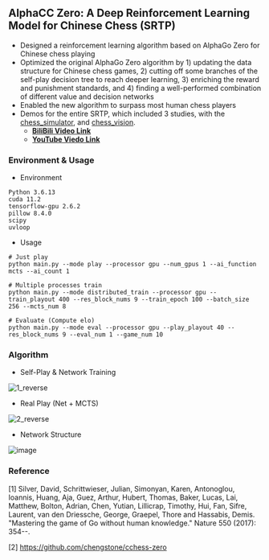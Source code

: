 ## AlphaCC Zero: A Deep Reinforcement Learning Model for Chinese Chess (SRTP)

- Designed a reinforcement learning algorithm based on AlphaGo Zero for Chinese chess playing
- Optimized the original AlphaGo Zero algorithm by 1) updating the data structure for Chinese chess games, 2) cutting off some branches of the self-play decision tree to reach deeper learning, 3) enriching the reward and punishment standards, and 4) finding a well-performed combination of different value and decision networks
- Enabled the new algorithm to surpass most human chess players
- Demos for the entire SRTP, which included 3 studies, with the [chess_simulator](https://github.com/lebronlihd/chess_simulator), and [chess_vision](https://github.com/lebronlihd/chess_vision).
  - **[BiliBili Video Link](https://www.bilibili.com/video/BV1zK411f7zJ)**
  - **[YouTube Viedo Link](https://youtu.be/V6IXxbrqHmE)**

### Environment & Usage

- Environment

```
Python 3.6.13
cuda 11.2
tensorflow-gpu 2.6.2
pillow 8.4.0
scipy
uvloop
```

- Usage

```
# Just play
python main.py --mode play --processor gpu --num_gpus 1 --ai_function mcts --ai_count 1 

# Multiple processes train
python main.py --mode distributed_train --processor gpu --train_playout 400 --res_block_nums 9 --train_epoch 100 --batch_size 256 --mcts_num 8

# Evaluate (Compute elo)
python main.py --mode eval --processor gpu --play_playout 40 --res_block_nums 9 --eval_num 1 --game_num 10
```

### Algorithm

- Self-Play & Network Training

![1_reverse](https://user-images.githubusercontent.com/67775090/187147719-3edd4e5e-a76e-465d-99a7-a694bfb6710d.png)

- Real Play (Net + MCTS)

![2_reverse](https://user-images.githubusercontent.com/67775090/187147789-cd494e7f-7508-44de-b28f-fc2c80d71886.png)

- Network Structure

![image](https://user-images.githubusercontent.com/67775090/188292248-1cc34df8-7430-4c9e-8b81-e9e8585bfcca.png)

### Reference

[1] Silver, David, Schrittwieser, Julian, Simonyan, Karen, Antonoglou, Ioannis, Huang, Aja, Guez, Arthur, Hubert, Thomas, Baker, Lucas, Lai, Matthew, Bolton, Adrian, Chen, Yutian, Lillicrap, Timothy, Hui, Fan, Sifre, Laurent, van den Driessche, George, Graepel, Thore and Hassabis, Demis. "Mastering the game of Go without human knowledge." Nature 550 (2017): 354--.

[2] https://github.com/chengstone/cchess-zero
